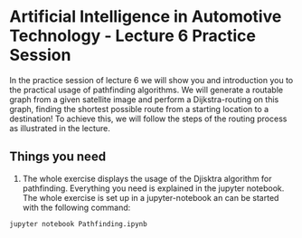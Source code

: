 # Artificial Intelligence in Automotive Technology - Lecture 6 Practice Session

In the practice session of lecture 6 we will show you and introduction you to the practical usage of pathfinding algorithms. We will generate a routable graph from a given satellite image and perform a Dijkstra-routing on this graph, finding the shortest possible route from a starting location to a destination! To achieve this, we will follow the steps of the routing process as illustrated in the lecture.



## Things you need

1. The whole exercise displays the usage of the Djisktra algorithm for pathfinding. Everything you need is explained in the jupyter notebook. The whole exercise is set up in a jupyter-notebook an can be started with the following command:

```
jupyter notebook Pathfinding.ipynb
```
